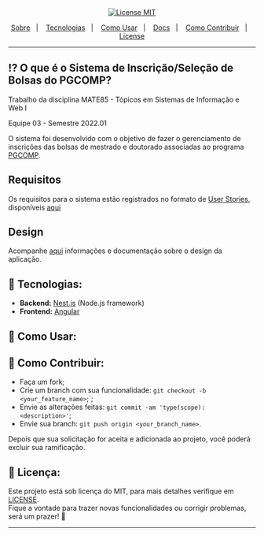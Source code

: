 <div align="center">
  <a href="https://opensource.org/licenses/MIT"><img alt="License MIT" src="https://img.shields.io/badge/license-MIT-brightgreen"></a>
</div>

<p align="center">
  <a href="#interrobang-what-is-rentx">Sobre</a>&nbsp;&nbsp;&nbsp;|&nbsp;&nbsp;&nbsp;
  <a href="#rocket-technologies">Tecnologias</a>&nbsp;&nbsp;&nbsp;|&nbsp;&nbsp;&nbsp;
  <a href="#construction_worker-how-to-use-developing">Como Usar</a>&nbsp;&nbsp;&nbsp;|&nbsp;&nbsp;&nbsp;
  <a href="#books-documentation">Docs</a>&nbsp;&nbsp;&nbsp;|&nbsp;&nbsp;&nbsp;
  <a href="#confetti_ball-how-to-contribute">Como Contribuir</a>&nbsp;&nbsp;&nbsp;|&nbsp;&nbsp;&nbsp;
  <a href="#key-license">License</a>
</p>

--- 

## :interrobang: O que é o Sistema de Inscrição/Seleção de Bolsas do PGCOMP?

Trabalho da disciplina MATE85 - Tópicos em Sistemas de Informação e Web I

Equipe 03 - Semestre 2022.01

O sistema foi desenvolvido com o objetivo de fazer o gerenciamento de inscrições das bolsas de mestrado e doutorado associadas ao programa [PGCOMP](https://pgcomp.ufba.br/). 

## Requisitos

Os requisitos para o sistema estão registrados no formato de [User Stories](https://en.wikipedia.org/wiki/User_story), disponíveis [aqui](docs/requirements/index.md)

## Design

Acompanhe [aqui](docs/design/index.md) informações e documentação sobre o design da aplicação.


## :construction_worker: Tecnologias:


* **Backend:** [Nest.js](https://nestjs.com/) (Node.js framework)
* **Frontend:** [Angular](https://angular.io/)


## :construction_worker: Como Usar: 




## :confetti_ball: Como Contribuir:

-  Faça um fork;
-  Crie um branch com sua funcionalidade: `git checkout -b <your_feature_name>`;`;
-  Envie as alterações feitas: `git commit -am 'type(scope): <description>'`;
-  Envie sua branch: `git push origin <your_branch_name>`.

Depois que sua solicitação for aceita e adicionada ao projeto, você poderá excluir sua ramificação.

## :key: Licença:

Este projeto está sob licença do MIT, para mais detalhes verifique em [LICENSE][license]. <br>
Fique a vontade para trazer novas funcionalidades ou corrigir problemas, será um prazer! 💜

---


[license]: LICENSE.md






